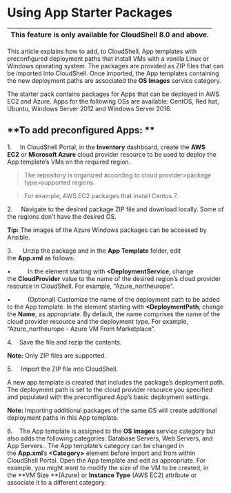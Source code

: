 Using App Starter Packages
==========================

| **This feature is only available for CloudShell 8.0 and above.** |
|------------------------------------------------------------------|


This article explains how to add, to CloudShell, App templates with
preconfigured deployment paths that install VMs with a vanilla Linux or Windows
operating system. The packages are provided as ZIP files that can be imported
into CloudShell. Once imported, the App templates containing the new deployment
paths are associated the **OS Images** service category.

The starter pack contains packages for Apps that can be deployed in AWS EC2 and
Azure. Apps for the following OSs are available: CentOS, Red hat, Ubuntu,
Windows Server 2012 and Windows Server 2016. 

**To add preconfigured Apps: **
-------------------------------

1.     In CloudShell Portal, in the **Inventory** dashboard, create the **AWS
EC2** or **Microsoft Azure** cloud provider resource to be used to deploy the
App template’s VMs on the required region.

>   The repository is organized according to cloud provider\>package
>   type\>supported regions.

>   For example, AWS EC2 packages that install Centos 7.

2.     Navigate to the desired package ZIP file and download locally. Some of
the regions don’t have the desired OS.

**Tip:** The images of the Azure Windows packages can be accessed by Ansible.

3.      Unzip the package and in the **App Template** folder, edit
the **App.xml** as follows:

•          In the element starting with **\<DeploymentService**, change
the **CloudProvider** value to the name of the desired region’s cloud provider
resource in CloudShell. For example, “Azure\_northeurope”.

•          (Optional) Customize the name of the deployment path to be added to
the App template. In the element starting with **\<DeploymentPath**, change
the **Name**, as appropriate. By default, the name comprises the name of the
cloud provider resource and the deployment type. For example,
“Azure\_northeurope - Azure VM From Marketplace”. 

4.    Save the file and rezip the contents.

**Note:** Only ZIP files are supported.

5.     Import the ZIP file into CloudShell.

A new app template is created that includes the package’s deployment path. The
deployment path is set to the cloud provider resource you specified and
populated with the preconfigured App’s basic deployment settings.

**Note:** Importing additional packages of the same OS will create additional
deployment paths in this App template.

6.    The App template is assigned to the **OS Images** service category but
also adds the following categories: Database Servers, Web Servers, and App
Servers.. The App template’s category can be changed in
the **App.xml**’s **\<Category\>** element before import and from within
CloudShell Portal. Open the App template and edit as appropriate. For example,
you might want to modify the size of the VM to be created, in the **VM
Size **(Azure) or **Instance Type** (AWS EC2) attribute or associate it to a
different category. 






